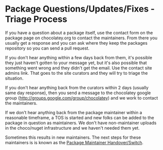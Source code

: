 # Package Questions/Updates/Fixes - Triage Process

If you have a question about a package itself, use the contact form on the package page on chocolatey.org to contact the maintainers. From there you usually get a response and you can ask where they keep the packages repository so you can send a pull request.

If you don't hear anything within a few days back from them, it's possible they just haven't gotten to your message yet, but it's also possible that something went wrong and they didn't get the email. Use the contact site admins link. That goes to the site curators and they will try to triage the situation.

If you don't hear anything back from the curators within 2 days (usually same day response), then you send a message to the chocolatey google group (http://groups.google.com/group/chocolatey) and we work to contact the maintainers.

If we don't hear anything back from the package maintainer within a reasonable timeframe, a TOS is started and new folks can be added to the package in question as maintainers. We don't have non-maintainer uploads in the choco/nuget infrastructure and we haven't needed them yet. 

Sometimes this results in new maintainers. The next steps for these maintainers is is known as the [Package Maintainer Handover/Switch](PackageMantainerHandover).